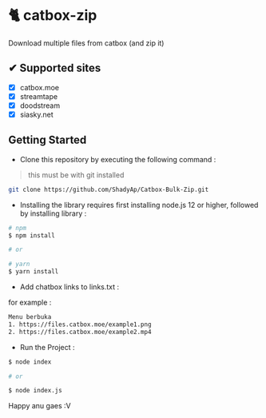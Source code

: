 # 🐈 catbox-zip
Download multiple files from catbox (and zip it)

## ✔ Supported sites 
- [x] catbox.moe
- [x] streamtape
- [x] doodstream
- [x] siasky.net

## Getting Started

- Clone this repository by executing the following command :

> this must be with git installed

```bash
git clone https://github.com/ShadyAp/Catbox-Bulk-Zip.git
```

- Installing the library requires first installing node.js 12 or higher, followed by installing library :

```bash
# npm
$ npm install

# or

# yarn
$ yarn install
```

- Add chatbox links to links.txt :

for example :

```txt
Menu berbuka
1. https://files.catbox.moe/example1.png 
2. https://files.catbox.moe/example2.mp4
```

- Run the Project :

```bash
$ node index

# or

$ node index.js
```


Happy anu gaes :V


